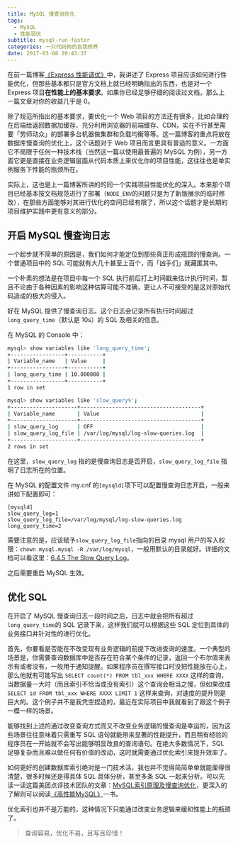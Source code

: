 ```yaml
---
title: MySQL 慢查询优化
tags:
  - MySQL
  - 性能调优
subtitle: mysql-run-faster
categories: 一只代码狗的自我修养
date: 2017-03-08 20:43:37
---
```


在前一篇博客[《Express 性能调优》](http://maples7.com/2017/03/03/express-run-faster/)中，我讲述了 Express 项目应该如何进行性能优化，但那些基本都只是官方文档上就已经明确指出的东西，也是对一个 Express 项目**在性能上的基本要求**。如果你已经足够仔细的阅读过文档，那么上一篇文章对你的收益几乎是 0。

除了规范所指出的基本要求，要优化一个 Web 项目的方法还有很多，比如合理的在后端给返回数据加缓存、充分利用浏览器的前端缓存、CDN，实在不行甚至需要「劳师动众」的部署多台机器做集群和负载均衡等等。这一篇博客的重点将放在数据库慢查询的优化上，这个话题对于 Web 项目而言更具有普适的意义。一方面它不局限于任何一种技术栈（当然这一篇以使用最普遍的 MySQL 为例），另一方面它更是直接在业务逻辑层面从代码本质上来优化你的项目性能，这往往也是单实例服务下性能的瓶颈所在。

<!-- more -->

实际上，这也是上一篇博客所讲的的同一个实践项目性能优化的深入。本来那个项目已经基本按文档规范进行了部署（`NODE_ENV`的问题只是为了新版展示的临时修改），在那些方面能够对其进行优化的空间已经有限了，所以这个话题才是长期的项目维护实践中更有意义的部分。

## 开启 MySQL 慢查询日志

一个起步就不简单的原因是，我们如何才能定位到那些真正形成瓶颈的慢查询。一个普通项目中的 SQL 可能就有大几十甚至上百个，而「凶手们」就藏匿其中。

一个朴素的想法是在项目中每一个 SQL 执行前后打上时间戳来估计执行时间，暂且不论由于各种因素的影响这种估算可能不准确，更让人不可接受的是这对原始代码造成的极大的侵入。

好在 MySQL 提供了慢查询日志。这个日志会记录所有执行时间超过`long_query_time`（默认是 10s）的 SQL 及相关的信息。

在 MySQL 的 Console 中：  

```sh
mysql> show variables like 'long_query_time';
+-----------------+-----------+
| Variable_name   | Value     |
+-----------------+-----------+
| long_query_time | 10.000000 |
+-----------------+-----------+
1 row in set

mysql> show variables like 'slow_query%';
+---------------------+--------------------------------------+
| Variable_name       | Value                                |
+---------------------+--------------------------------------+
| slow_query_log      | OFF                                  |
| slow_query_log_file | /var/log/mysql/log-slow-queries.log  |
+---------------------+--------------------------------------+
2 rows in set
```

在这里，`slow_query_log` 指的是慢查询日志是否开启，`slow_query_log_file` 指明了日志所在的位置。

在 MySQL 的配置文件 my.cnf 的`[mysqld]`项下可以配置慢查询日志开启，一般来讲如下配置即可：

```
[mysqld]
slow_query_log=1
slow_query_log_file=/var/log/mysql/log-slow-queries.log
long_query_time=2
```

需要注意的是，应该赋予`slow_query_log_file`指向的目录 mysql 用户的写入权限：`chown mysql.mysql -R /var/log/mysql`，一般用默认的目录就好。详细的文档可以看这里：[6.4.5 The Slow Query Log](https://dev.mysql.com/doc/refman/5.7/en/slow-query-log.html)。

之后需要重启 MySQL 生效。

## 优化 SQL

在开启了 MySQL 慢查询日志一段时间之后，日志中就会把所有超过`long_query_time`的 SQL 记录下来，这样我们就可以根据这些 SQL 定位到具体的业务接口并针对性的进行优化。

首先，你要看是否能在不改变现有业务逻辑的前提下改进查询的速度。一个典型的场景是，你需要查询数据库中是否存在符合某个条件的记录，返回一个布尔值来表示有或者没有，一般用于通知提醒。如果程序员在撰写接口时没把性能放在心上，那么他就有可能写出 `SELECT count(*) FROM tbl_xxx WHERE XXXX` 这样的查询，当数据量一大时（而且索引不恰当或没有索引）这个查询会相当之慢，但如果改成 `SELECT id FROM tbl_xxx WHERE XXXX LIMIT 1` 这样来查询，对速度的提升则是巨大的。这个例子并不是我凭空捏造的，最近在实际项目中我就看到了跟这个例子一模一样的场景。

能够找到上述的通过改变查询方式而又不改变业务逻辑的慢查询是幸运的，因为这些场景往往意味着只需重写 SQL 语句就能带来显著的性能提升，而且稍有经验的程序员在一开始就不会写出能够明显改良的查询语句。在绝大多数情况下，SQL 足够复杂而且难以做任何有价值的改动，这时就需要通过优化索引来提升效率了。

如何更好的创建数据库索引绝对是一门技术活，我也并不觉得简简单单就能厘得很清楚，很多时候还是得具体 SQL 具体分析，甚至多条 SQL 一起来分析。可以先读一读这篇美团点评技术团队的文章：[MySQL索引原理及慢查询优化](http://tech.meituan.com/mysql-index.html)，更深入的了解则可以阅读[《高性能MySQL》](https://book.douban.com/subject/23008813/)一书。

优化索引也并不是万能的，这种情况下只能通过改变业务逻辑来缓和性能上的瓶颈了。


> 查询容易，优化不易，且写且珍惜！